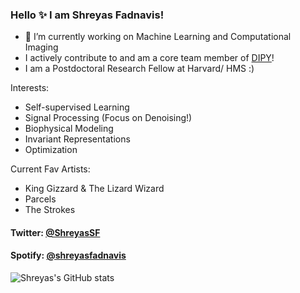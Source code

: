 ### Hello ✨  I am Shreyas Fadnavis!

- 🔭 I’m currently working on Machine Learning and Computational Imaging
- I actively contribute to and am a core team member of [DIPY](https://dipy.org/)!
- I am a Postdoctoral Research Fellow at Harvard/ HMS :)

Interests:
- Self-supervised Learning
- Signal Processing (Focus on Denoising!)
- Biophysical Modeling
- Invariant Representations
- Optimization

Current Fav Artists:
- King Gizzard & The Lizard Wizard
- Parcels
- The Strokes

#### Twitter: [@ShreyasSF](https://twitter.com/ShreyasSF) 
#### Spotify: [@shreyasfadnavis](https://open.spotify.com/user/shreyasfadnavis)

![Shreyas's GitHub stats](https://github-readme-stats.vercel.app/api?username=ShreyasFadnavis)
